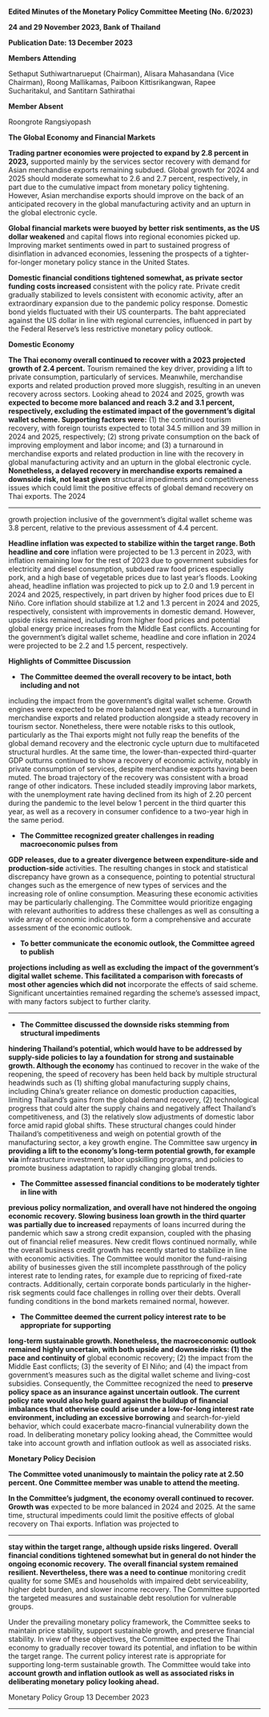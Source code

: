 **Edited Minutes of the Monetary Policy Committee Meeting (No. 6/2023)**

**24 and 29 November 2023, Bank of Thailand**

**Publication Date: 13 December 2023**

**Members Attending**

Sethaput Suthiwartnarueput (Chairman), Alisara Mahasandana (Vice Chairman), Roong Mallikamas,
Paiboon Kittisrikangwan, Rapee Sucharitakul, and Santitarn Sathirathai

**Member Absent**

Roongrote Rangsiyopash

**The Global Economy and Financial Markets**

**Trading partner economies were projected to expand by 2.8 percent in 2023,** supported
mainly by the services sector recovery with demand for Asian merchandise exports remaining
subdued. Global growth for 2024 and 2025 should moderate somewhat to 2.6 and 2.7
percent, respectively, in part due to the cumulative impact from monetary policy tightening.
However, Asian merchandise exports should improve on the back of an anticipated recovery
in the global manufacturing activity and an upturn in the global electronic cycle.

**Global financial markets were buoyed by better risk sentiments, as the US dollar weakened**
and capital flows into regional economies picked up. Improving market sentiments owed in
part to sustained progress of disinflation in advanced economies, lessening the prospects of
a tighter-for-longer monetary policy stance in the United States.

**Domestic financial conditions tightened somewhat, as private sector funding costs increased**
consistent with the policy rate. Private credit gradually stabilized to levels consistent with
economic activity, after an extraordinary expansion due to the pandemic policy response.
Domestic bond yields fluctuated with their US counterparts. The baht appreciated against the
US dollar in line with regional currencies, influenced in part by the Federal Reserve’s less
restrictive monetary policy outlook.


**Domestic Economy**


**The Thai economy overall continued to recover with a 2023 projected growth of 2.4 percent.**
Tourism remained the key driver, providing a lift to private consumption, particularly of
services. Meanwhile, merchandise exports and related production proved more sluggish,
resulting in an uneven recovery across sectors. Looking ahead to 2024 and 2025, growth was
**expected to become more balanced and reach 3.2 and 3.1 percent, respectively, excluding**
**the estimated impact of the government’s digital wallet scheme. Supporting factors were:**
(1) the continued tourism recovery, with foreign tourists expected to total 34.5 million and
39 million in 2024 and 2025, respectively; (2) strong private consumption on the back of
improving employment and labor income; and (3) a turnaround in merchandise exports and
related production in line with the recovery in global manufacturing activity and an upturn in
the global electronic cycle. **Nonetheless, a delayed recovery in merchandise exports**
**remained a downside risk, not least given** structural impediments and competitiveness issues
which could limit the positive effects of global demand recovery on Thai exports. The 2024


-----

growth projection inclusive of the government’s digital wallet scheme was 3.8 percent,
relative to the previous assessment of 4.4 percent.

**Headline inflation was expected to stabilize within the target range. Both headline and core**
inflation were projected to be 1.3 percent in 2023, with inflation remaining low for the rest
of 2023 due to government subsidies for electricity and diesel consumption, subdued raw
food prices especially pork, and a high base of vegetable prices due to last year’s floods.
Looking ahead, headline inflation was projected to pick up to 2.0 and 1.9 percent in 2024 and
2025, respectively, in part driven by higher food prices due to El Niño. Core inflation should
stabilize at 1.2 and 1.3 percent in 2024 and 2025, respectively, consistent with improvements
in domestic demand. However, upside risks remained, including from higher food prices and
potential global energy price increases from the Middle East conflicts. Accounting for the
government’s digital wallet scheme, headline and core inflation in 2024 were projected to be
2.2 and 1.5 percent, respectively.


**Highlights of Committee Discussion**



- **The Committee deemed the overall recovery to be intact, both including and not**

including the impact from the government’s digital wallet scheme. Growth engines were
expected to be more balanced next year, with a turnaround in merchandise exports and
related production alongside a steady recovery in tourism sector. Nonetheless, there
were notable risks to this outlook, particularly as the Thai exports might not fully reap the
benefits of the global demand recovery and the electronic cycle upturn due to multifaceted structural hurdles. At the same time, the lower-than-expected third-quarter GDP
outturns continued to show a recovery of economic activity, notably in private
consumption of services, despite merchandise exports having been muted. The broad
trajectory of the recovery was consistent with a broad range of other indicators. These
included steadily improving labor markets, with the unemployment rate having declined
from its high of 2.20 percent during the pandemic to the level below 1 percent in the third
quarter this year, as well as a recovery in consumer confidence to a two-year high in the
same period.

- **The Committee recognized greater challenges in reading macroeconomic pulses from**

**GDP releases, due to a greater divergence between expenditure-side and production-side**
activities. The resulting changes in stock and statistical discrepancy have grown as a
consequence, pointing to potential structural changes such as the emergence of new
types of services and the increasing role of online consumption. Measuring these
economic activities may be particularly challenging. The Committee would prioritize
engaging with relevant authorities to address these challenges as well as consulting a wide
array of economic indicators to form a comprehensive and accurate assessment of the
economic outlook.

- **To better communicate the economic outlook, the Committee agreed to publish**

**projections including as well as excluding the impact of the government’s digital wallet**
**scheme. This facilitated a comparison with forecasts of most other agencies which did not**
incorporate the effects of said scheme. Significant uncertainties remained regarding the
scheme’s assessed impact, with many factors subject to further clarity.


-----

- **The Committee discussed the downside risks stemming from structural impediments**

**hindering Thailand’s potential, which would have to be addressed by supply-side**
**policies to lay a foundation for strong and sustainable growth. Although the economy**
has continued to recover in the wake of the reopening, the speed of recovery has been
held back by multiple structural headwinds such as (1) shifting global manufacturing
supply chains, including China’s greater reliance on domestic production capacities,
limiting Thailand’s gains from the global demand recovery, (2) technological progress that
could alter the supply chains and negatively affect Thailand’s competitiveness, and (3) the
relatively slow adjustments of domestic labor force amid rapid global shifts. These
structural changes could hinder Thailand’s competitiveness and weigh on potential
growth of the manufacturing sector, a key growth engine. The Committee saw urgency
**in providing a lift to the economy’s long-term potential growth, for example via**
infrastructure investment, labor upskilling programs, and policies to promote business
adaptation to rapidly changing global trends.

- **The Committee assessed financial conditions to be moderately tighter in line with**

**previous policy normalization, and overall have not hindered the ongoing economic**
**recovery. Slowing business loan growth in the third quarter was partially due to increased**
repayments of loans incurred during the pandemic which saw a strong credit expansion,
coupled with the phasing out of financial relief measures. New credit flows continued
normally, while the overall business credit growth has recently started to stabilize in line
with economic activities. The Committee would monitor the fund-raising ability of
businesses given the still incomplete passthrough of the policy interest rate to lending
rates, for example due to repricing of fixed-rate contracts. Additionally, certain corporate
bonds particularly in the higher-risk segments could face challenges in rolling over their
debts. Overall funding conditions in the bond markets remained normal, however.

- **The Committee deemed the current policy interest rate to be appropriate for supporting**

**long-term sustainable growth. Nonetheless, the macroeconomic outlook remained**
**highly uncertain, with both upside and downside risks: (1) the pace and continuity of**
global economic recovery; (2) the impact from the Middle East conflicts; (3) the severity
of El Niño; and (4) the impact from government’s measures such as the digital wallet
scheme and living-cost subsidies. Consequently, the Committee recognized the need to
**preserve policy space as an insurance against uncertain outlook. The current policy rate**
**would also help guard against the buildup of financial imbalances that otherwise could**
**arise under a low-for-long interest rate environment, including an excessive borrowing**
and search-for-yield behavior, which could exacerbate macro-financial vulnerability down
the road. In deliberating monetary policy looking ahead, the Committee would take into
account growth and inflation outlook as well as associated risks.

**Monetary Policy Decision**

**The Committee voted unanimously to maintain the policy rate at 2.50 percent. One**
**Committee member was unable to attend the meeting.**

**In the Committee’s judgment, the economy overall continued to recover. Growth was**
expected to be more balanced in 2024 and 2025. At the same time, structural impediments
could limit the positive effects of global recovery on Thai exports. Inflation was projected to


-----

**stay within the target range, although upside risks lingered.** **Overall financial conditions**
**tightened somewhat but in general do not hinder the ongoing economic recovery.** **The**
**overall financial system remained resilient. Nevertheless, there was a need to continue**
monitoring credit quality for some SMEs and households with impaired debt serviceability,
higher debt burden, and slower income recovery. The Committee supported the targeted
measures and sustainable debt resolution for vulnerable groups.

Under the prevailing monetary policy framework, the Committee seeks to maintain price
stability, support sustainable growth, and preserve financial stability. In view of these
objectives, the Committee expected the Thai economy to gradually recover toward its
potential, and inflation to be within the target range. The current policy interest rate is
appropriate for supporting long-term sustainable growth. The Committee would take into
**account growth and inflation outlook as well as associated risks in deliberating monetary**
**policy looking ahead.**

Monetary Policy Group
13 December 2023


-----

